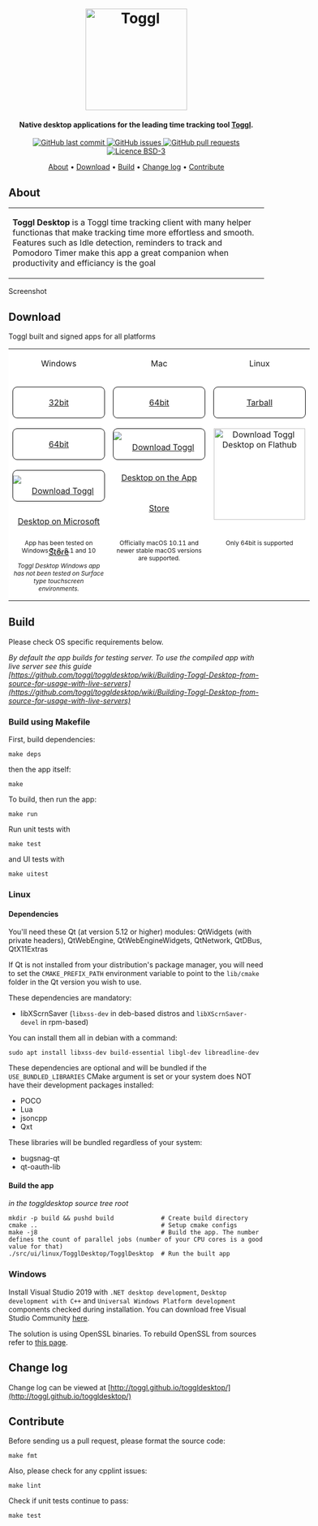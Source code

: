 <style>
  a.link {
    border: 1px solid #000;
    display: block;
    width: 180px;
    height: 60px;
    border-radius: 9px;
    line-height: 60px;
    vertical-align: middle;
  }
  table.linktable {
    border:none;
    display: table;
  }
  table.linktable tr {
    border: none;
    background-color: #fff!important;
  }
  table.linktable td {
    border:none;
  }
  table.linktable td .win-link {
    margin-top: 10px;
  }
  table.linktable td .mac-link {
    margin-top: 6px;
  }
  table.linktable p {
    width: 180px;
    position: relative;
    bottom: 0;
  }
  .disabled:before {
    content: 'Coming soon';
    background-color: #9a9797c7;
    color: white;
    position: absolute;
    height: 60px;
    text-align: center;
    vertical-align: bottom;
    line-height: 60px;
    width: 180px;
  }
</style>

<h1 align="center">
  <a href="https://toggl.com"><img src="https://toggl.com/site/images/media-toolkit/logo_02-644bd26148b73c19d9c91e5baecd8e31.jpg" alt="Toggl" width="200"></a>
</h1>

<h4 align="center">Native desktop applications for the leading time tracking tool <a href="https://toggl.com" target="_blank">Toggl</a>.</h4>

<p align="center">
    <a href="https://github.com/toggl/toggldesktop/commits/master">
    <img src="https://img.shields.io/github/last-commit/toggl/toggldesktop.svg?style=flat&logo=github&logoColor=white"
         alt="GitHub last commit">
    <a href="https://github.com/toggl/toggldesktop/issues">
    <img src="https://img.shields.io/github/issues-raw/toggl/toggldesktop.svg?style=flat&logo=github&logoColor=white"
         alt="GitHub issues">
    <a href="https://github.com/toggl/toggldesktop/pulls">
    <img src="https://img.shields.io/github/issues-pr-raw/toggl/toggldesktop.svg?style=flat&logo=github&logoColor=white"
         alt="GitHub pull requests">
    <img src="https://img.shields.io/badge/licence-BSD--3-green"
         alt="Licence BSD-3">
</p>

<p align="center">
  <a href="#features">About</a> •
  <a href="#download">Download</a> •
  <a href="#build">Build</a> •
  <a href="#change-log">Change log</a> •
  <a href="#contribute">Contribute</a>
</p>

## About

<table>
<tr>
<td>

  **Toggl Desktop** is a Toggl time tracking client with many helper functionas that make tracking time more effortless and smooth. Features such as Idle detection, reminders to track and Pomodoro Timer make this app a great companion when productivity and efficiancy is the goal

</td>
</tr>
</table>

Screenshot

## Download

Toggl built and signed apps for all platforms

<table class="linktable">
  <tr align="center">
    <td valign="top">
      <p>Windows</p>
      <br/>
      <a class="link" href="https://toggl.github.io/toggldesktop/download/windows-stable/">32bit</a>
      <br/>
      <a class="link" href="https://toggl.github.io/toggldesktop/download/windows64-stable/">64bit</a>
      <br/>
      <a class="link" href='//www.microsoft.com/store/apps/9nk3rf9nbjnp?cid=storebadge&ocid=badge'><img class="win-link" src='https://user-images.githubusercontent.com/842229/63852913-13779600-c9a2-11e9-87bd-9898ece07148.png' alt='Download Toggl Desktop on Microsoft Store'/></a>
    </td>
    <td valign="top">
      <p>Mac</p>
      <br>
      <a class="link" href="https://toggl.github.io/toggldesktop/download/macos-stable/">64bit</a>
      <br>
      <a class="link" href='https://itunes.apple.com/ee/app/toggl-desktop/id957734279?mt=12'><img class="mac-link" alt='Download Toggl Desktop on the App Store' src='https://user-images.githubusercontent.com/842229/63853927-9863af00-c9a4-11e9-8c5d-c00f0c7b7536.png'/></a>
      <br/>
      <br/>
    </td>
    <td valign="top">
      <p>Linux</p>
      <br>
      <a class="link" href="https://toggl.github.io/toggldesktop/download/linux_tar.gz-stable//">Tarball</a>
      <br>
      <a href='https://flathub.org/apps/details/com.toggl.TogglDesktop'><img width='180' alt='Download Toggl Desktop on Flathub' src='https://flathub.org/assets/badges/flathub-badge-i-en.svg'/></a>
      <br>
      <br>
      <!--a href='#' class="disabled"><img width='180' alt='Download Toggl Desktop on Snapcraft' src='https://raw.githubusercontent.com/snapcore/snap-store-badges/master/EN/%5BEN%5D-snap-store-white%402x.png'/></a-->
    </td>
  </tr>
  <tr align="center">
    <td valign="top">
      <p style="font-size:12px">
        App has been tested on Windows 7, 8, 8.1 and 10
        </br>
        </br>
        <i>Toggl Desktop Windows app has not been tested on Surface type touchscreen environments.</i>
      </p>
    </td>
    <td valign="top">
      <p style="font-size:12px">
        Officially macOS 10.11 and newer stable macOS versions are supported.
      </p>
    </td>
    <td valign="top">
      <p style="font-size:12px">
        Only 64bit is supported
      </p>
    </td>
  </tr>
</table>
</p>

## Build

Please check OS specific requirements below.

_By default the app builds for testing server. To use the compiled app with live server see this guide [https://github.com/toggl/toggldesktop/wiki/Building-Toggl-Desktop-from-source-for-usage-with-live-servers](https://github.com/toggl/toggldesktop/wiki/Building-Toggl-Desktop-from-source-for-usage-with-live-servers)_

### Build using Makefile

First, build dependencies:
```
make deps
```
then the app itself:
```
make
```

To build, then run the app:
```
make run
```

Run unit tests with
```
make test
```
and UI tests with
```
make uitest
```

### Linux

#### Dependencies

You'll need these Qt (at version 5.12 or higher) modules: QtWidgets (with private headers), QtWebEngine, QtWebEngineWidgets, QtNetwork, QtDBus, QtX11Extras

If Qt is not installed from your distribution's package manager, you will need to set the `CMAKE_PREFIX_PATH` environment variable to point to the `lib/cmake` folder in the Qt version you wish to use.

These dependencies are mandatory:
 * libXScrnSaver (`libxss-dev` in deb-based distros and `libXScrnSaver-devel` in rpm-based)

 You can install them all in debian with a command:
 ```
 sudo apt install libxss-dev build-essential libgl-dev libreadline-dev

 ```
 
These dependencies are optional and will be bundled if the `USE_BUNDLED_LIBRARIES` CMake argument is set or your system does NOT have their development packages installed:
 * POCO
 * Lua
 * jsoncpp
 * Qxt

These libraries will be bundled regardless of your system:
 * bugsnag-qt
 * qt-oauth-lib

#### Build the app

*in the toggldesktop source tree root*
```
mkdir -p build && pushd build             # Create build directory
cmake ..                                  # Setup cmake configs
make -j8                                  # Build the app. The number defines the count of parallel jobs (number of your CPU cores is a good value for that)
./src/ui/linux/TogglDesktop/TogglDesktop  # Run the built app
```

### Windows

Install Visual Studio 2019 with `.NET desktop development`, `Desktop development with C++` and `Universal Windows Platform development` components checked during installation. You can download free Visual Studio Community [here](https://visualstudio.microsoft.com/vs/community/).

The solution is using OpenSSL binaries. To rebuild OpenSSL from sources refer to [this page](docs/win/build-openSSL.md).


## Change log

Change log can be viewed at [http://toggl.github.io/toggldesktop/](http://toggl.github.io/toggldesktop/)

## Contribute

Before sending us a pull request, please format the source code:

```
make fmt
```

Also, please check for any cpplint issues:

```
make lint
```

Check if unit tests continue to pass:

```
make test
```

